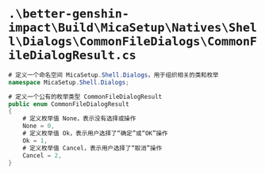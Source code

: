 # `.\better-genshin-impact\Build\MicaSetup\Natives\Shell\Dialogs\CommonFileDialogs\CommonFileDialogResult.cs`

```cs
# 定义一个命名空间 MicaSetup.Shell.Dialogs，用于组织相关的类和枚举
namespace MicaSetup.Shell.Dialogs;

# 定义一个公有的枚举类型 CommonFileDialogResult
public enum CommonFileDialogResult
{
    # 定义枚举值 None，表示没有选择或操作
    None = 0,
    # 定义枚举值 Ok，表示用户选择了“确定”或“OK”操作
    Ok = 1,
    # 定义枚举值 Cancel，表示用户选择了“取消”操作
    Cancel = 2,
}
```